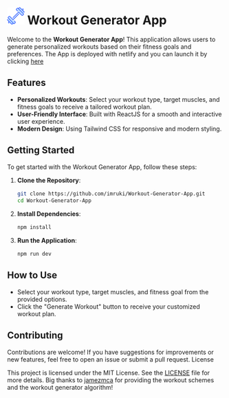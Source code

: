 # <img src="public/barbell.png" alt="Logo" width="40"/> Workout Generator App
Welcome to the **Workout Generator App**! This application allows users to generate personalized workouts based on their fitness goals and preferences.
The App is deployed with netlify and you can launch it by clicking [here](https://gym-app-imruki.netlify.app/)

## Features

- **Personalized Workouts**: Select your workout type, target muscles, and fitness goals to receive a tailored workout plan.
- **User-Friendly Interface**: Built with ReactJS for a smooth and interactive user experience.
- **Modern Design**: Using Tailwind CSS for responsive and modern styling.

## Getting Started

To get started with the Workout Generator App, follow these steps:

1. **Clone the Repository**:
   ```bash
   git clone https://github.com/imruki/Workout-Generator-App.git
   cd Workout-Generator-App

2. **Install Dependencies**:
   ```bash
   npm install

2. **Run the Application**:
   ```bash
   npm run dev

## How to Use

- Select your workout type, target muscles, and fitness goal from the provided options.
- Click the "Generate Workout" button to receive your customized workout plan.

## Contributing

Contributions are welcome! If you have suggestions for improvements or new features, feel free to open an issue or submit a pull request.
License

This project is licensed under the MIT License. See the [LICENSE](https://github.com/imruki/Workout-Generator-App/blob/main/LICENSE) file for more details.
Big thanks to [jamezmca](https://github.com/jamezmca) for providing the workout schemes and the workout generator algorithm!
